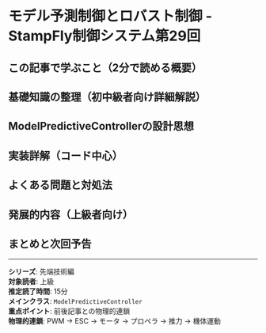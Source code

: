 # モデル予測制御とロバスト制御 - StampFly制御システム第29回

## この記事で学ぶこと（2分で読める概要）

## 基礎知識の整理（初中級者向け詳細解説）

## ModelPredictiveControllerの設計思想

## 実装詳解（コード中心）

## よくある問題と対処法

## 発展的内容（上級者向け）

## まとめと次回予告

---

**シリーズ**: 先端技術編  
**対象読者**: 上級  
**推定読了時間**: 15分  
**メインクラス**: `ModelPredictiveController`  
**重点ポイント**: 前後記事との物理的連鎖  
**物理的連鎖**: PWM → ESC → モータ → プロペラ → 推力 → 機体運動
